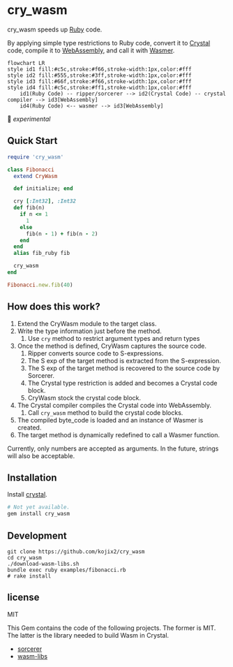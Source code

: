 # cry_wasm

cry_wasm speeds up [Ruby](https://github.com/ruby/ruby) code.

By applying simple type restrictions to Ruby code, convert it to [Crystal](https://github.com/crystal-lang/crystal) code, compile it to [WebAssembly](https://webassembly.org/), and call it with [Wasmer](https://github.com/wasmerio/wasmer).

```mermaid
flowchart LR
style id1 fill:#c5c,stroke:#f66,stroke-width:1px,color:#fff
style id2 fill:#555,stroke:#3ff,stroke-width:1px,color:#fff
style id3 fill:#66f,stroke:#f66,stroke-width:1px,color:#fff
style id4 fill:#c5c,stroke:#ff1,stroke-width:1px,color:#fff
    id1(Ruby Code) -- ripper/sorcerer --> id2(Crystal Code) -- crystal compiler --> id3[WebAssembly]
    id4(Ruby Code) <-- wasmer --> id3[WebAssembly]
```

:space_invader: *experimental*

## Quick Start

```ruby
require 'cry_wasm'

class Fibonacci
  extend CryWasm

  def initialize; end

  cry [:Int32], :Int32
  def fib(n)
    if n <= 1
      1
    else
      fib(n - 1) + fib(n - 2)
    end
  end
  alias fib_ruby fib

  cry_wasm
end

Fibonacci.new.fib(40)
```

## How does this work?

1. Extend the CryWasm module to the target class.
1. Write the type information just before the method.
    1. Use `cry` method to restrict argument types and return types
1. Once the method is defined, CryWasm captures the source code.
    1. Ripper converts source code to S-expressions.
    1. The S exp of the target method is extracted from the S-expression. 
    1. The S exp of the target method is recovered to the source code by Sorcerer.
    1. The Crystal type restriction is added and becomes a Crystal code block.
    1. CryWasm stock the crystal code block.
1. The Crystal compiler compiles the Crystal code into WebAssembly.
    1. Call `cry_wasm` method to build the crystal code blocks.
1. The compiled byte_code is loaded and an instance of Wasmer is created.
1. The target method is dynamically redefined to call a Wasmer function.

Currently, only numbers are accepted as arguments. In the future, strings will also be acceptable.

## Installation

Install [crystal](https://github.com/crystal-lang/crystal).

```sh
# Not yet available.
gem install cry_wasm
```

## Development

```
git clone https://github.com/kojix2/cry_wasm
cd cry_wasm
./download-wasm-libs.sh
bundle exec ruby examples/fibonacci.rb
# rake install
```

## license

MIT

This Gem contains the code of the following projects.
The former is MIT. The latter is the library needed to build Wasm in Crystal.

* [sorcerer](https://github.com/rspec-given/sorcerer)
* [wasm-libs](https://github.com/lbguilherme/wasm-libs)
